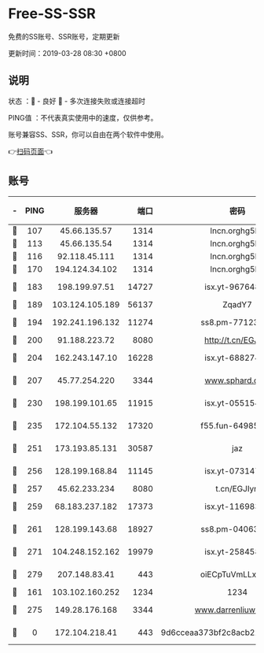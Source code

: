 # Free-SS-SSR

免费的SS账号、SSR账号，定期更新

更新时间：2019-03-28 08:30 +0800

## 说明

状态     ：🙂 - 良好 🙁 - 多次连接失败或连接超时

PING值   ：不代表真实使用中的速度，仅供参考。

账号兼容SS、SSR，你可以自由在两个软件中使用。

👉[扫码页面](https://liesauer.github.io/Free-SS-SSR/)👈

## 账号

|-|PING|服务器|端口|密码|加密方式|区域|
|:----:|:----:|:-----:|-----:|:----:|:----:|:----:|
|🙂|107|45.66.135.57|1314|lncn.orghg5k8|rc4|US|
|🙂|113|45.66.135.54|1314|lncn.orghg5k8|rc4|US|
|🙂|116|92.118.45.111|1314|lncn.orghg5k8|rc4|GR|
|🙂|170|194.124.34.102|1314|lncn.orghg5k8|rc4|JP|
|🙂|183|198.199.97.51|14727|isx.yt-96764885|aes-256-cfb|US|
|🙂|189|103.124.105.189|56137|ZqadY7|chacha20|US|
|🙂|194|192.241.196.132|11274|ss8.pm-77123125|aes-256-cfb|US|
|🙂|200|91.188.223.72|8080|http://t.cn/EGJIyrl|rc4-md5|RU|
|🙂|204|162.243.147.10|16228|isx.yt-68827444|aes-256-cfb|US|
|🙂|207|45.77.254.220|3344|www.sphard.com|aes-256-cfb|SG|
|🙂|230|198.199.101.65|11915|isx.yt-05515467|aes-256-cfb|US|
|🙂|235|172.104.55.132|17320|f55.fun-64985586|aes-256-cfb|SG|
|🙂|251|173.193.85.131|30587|jaz|aes-256-cfb|US|
|🙂|256|128.199.168.84|11145|isx.yt-07314732|aes-256-cfb|SG|
|🙂|257|45.62.233.234|8080|t.cn/EGJIyrl|rc4-md5|CA|
|🙂|259|68.183.237.182|17373|isx.yt-11698374|aes-256-cfb|SG|
|🙂|261|128.199.143.68|18927|ss8.pm-04063806|aes-256-cfb|SG|
|🙂|271|104.248.152.162|19979|isx.yt-25845837|aes-256-cfb|SG|
|🙂|279|207.148.83.41|443|oiECpTuVmLLxk4Ts|aes-256-cfb|AU|
|🙂|161|103.102.160.252|1234|1234|rc4-md5|JP|
|🙂|275|149.28.176.168|3344|www.darrenliuwei.com|aes-256-cfb|AU|
|🙁|0|172.104.218.41|443|9d6cceaa373bf2c8acb22e60b6a58be6|aes-256-cfb|US|
